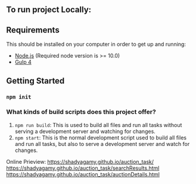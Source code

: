 
## To run project Locally:

## Requirements
This should be installed on your computer in order to get up and running:

- [Node.js](https://nodejs.org/en/) (Required node version is >= 10.0)
- [Gulp 4](https://gulpjs.com/)


## Getting Started
### `npm init`


### What kinds of build scripts does this project offer?
1. `npm run build`: This is used to build all files and run all tasks without serving a development server and watching for changes.
2. `npm start`: This is the normal development script used to build all files and run all tasks, but also to serve a development server and watch for changes.


Online Prieview:
https://shadyagamy.github.io/auction_task/
https://shadyagamy.github.io/auction_task/searchResults.html
https://shadyagamy.github.io/auction_task/auctionDetails.html


